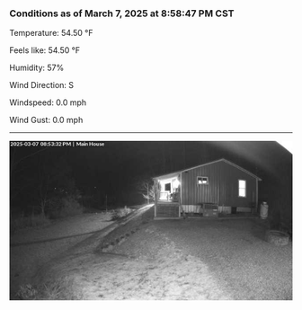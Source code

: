 ### Conditions as of March 7, 2025 at 8:58:47 PM CST 

Temperature: 54.50 &deg;F

Feels like: 54.50 &deg;F

Humidity: 57%

Wind Direction: S

Windspeed: 0.0 mph

Wind Gust: 0.0 mph

---

<img src="./images/latest.jpeg"/>

